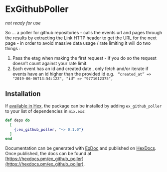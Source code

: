 # ExGithubPoller
_not ready for use_

So … a poller for github repositories - calls the events url and pages through the results by extracting the Link HTTP header to get the URL for the next page - in order to avoid massive data usage / rate limiting it will do two things  : 
1. Pass the etag when making the first request - if you do so the request doesn’t count against your rate limit.
2. Each event has an id and created date , only fetch and/or iterate if events have an id higher than the provided id e.g. ` “created_at” => "2019-06-06T13:54:12Z", "id" => "9771612375",`

## Installation

If [available in Hex](https://hex.pm/docs/publish), the package can be installed
by adding `ex_github_poller` to your list of dependencies in `mix.exs`:

```elixir
def deps do
  [
    {:ex_github_poller, "~> 0.1.0"}
  ]
end
```

Documentation can be generated with [ExDoc](https://github.com/elixir-lang/ex_doc)
and published on [HexDocs](https://hexdocs.pm). Once published, the docs can
be found at [https://hexdocs.pm/ex_github_poller](https://hexdocs.pm/ex_github_poller).


